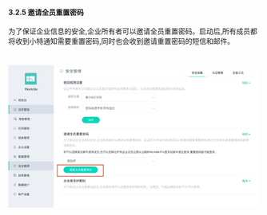 #### 3.2.5 邀请全员重置密码

为了保证企业信息的安全,企业所有者可以邀请全员重置密码。启动后,所有成员都将收到小特通知需要重置密码,同时也会收到邀请重置密码的短信和邮件。

# ![](/assets/3.5.jpg)